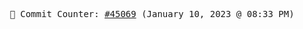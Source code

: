 <p align="center">
    <samp>
        📮 Commit Counter: <a href="https://github.com/Javascript-void0/Javascript-void0/commits/main">#45069</a> (January 10, 2023 @ 08:33 PM)
    </samp>
</p>